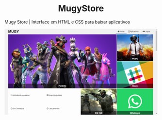 <h1 align="center">MugyStore</h1>
<p>Mugy Store | Interface em HTML e CSS para baixar aplicativos</p>
<img src="https://github.com/Luana2002/MugyStore/blob/main/layout-app/assets/img/Captura%20de%20Tela%20(94).png"/>
